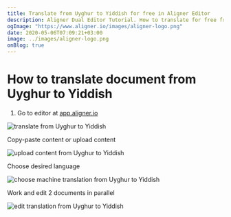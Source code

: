 ```yaml
---
title: Translate from Uyghur to Yiddish for free in Aligner Editor
description: Aligner Dual Editor Tutorial. How to translate for free from Uyghur to Yiddish. Aligner is multilingual document management platform. 
ogImage: "https://www.aligner.io/images/aligner-logo.png"
date: 2020-05-06T07:09:21+03:00
image: ../images/aligner-logo.png
onBlog: true
---
```


# How to translate document from Uyghur to Yiddish

1. Go to editor at [app.aligner.io](https://app.aligner.io "Aligner App web page")

![translate from Uyghur to Yiddish](../aligner-blank-editor.png "translate from Uyghur to Yiddish")

Copy-paste content or upload content

![upload content from Uyghur to Yiddish](../aligner-uploaded-document.png "upload content from Uyghur to Yiddish")

Choose desired language

![choose machine translation from Uyghur to Yiddish](../aligner-language-dropdown.png "choose machine translation from Uyghur to Yiddish")

Work and edit 2 documents in parallel

![edit translation from Uyghur to Yiddish](../aligner-double-sitded-editor.png "edit translation from Uyghur to Yiddish")

